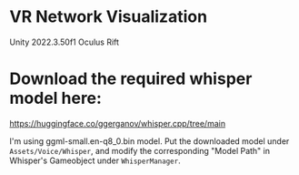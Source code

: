 # VR Network Visualization

Unity 2022.3.50f1
Oculus Rift

# Download the required whisper model here:

https://huggingface.co/ggerganov/whisper.cpp/tree/main

I'm using ggml-small.en-q8_0.bin model.
Put the downloaded model under ```Assets/Voice/Whisper```, and modify the corresponding "Model Path" in Whisper's Gameobject under ```WhisperManager```.
